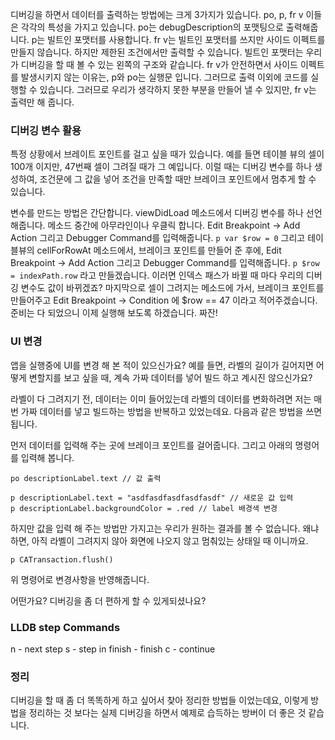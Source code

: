 ﻿디버깅을 하면서 데이터를 출력하는 방법에는 크게 3가지가 있습니다. po, p, fr v 이들은 각각의 특성을 가지고 있습니다. po는 debugDescription의 포맷팅으로 출력해줍니다. p는 빌트인 포맷터를 사용합니다. fr v는 빌트인 포맷터를 쓰지만 사이드 이펙트를 만들지 않습니다. 하지만 제한된 조건에서만 출력할 수 있습니다. 빌트인 포맷터는 우리가 디버깅을 할 때 볼 수 있는 왼쪽의 구조와 같습니다. fr v가 안전하면서 사이드 이펙트를 발생시키지 않는 이유는, p와 po는 실행문 입니다. 그러므로 출력 이외에 코드를 실행할 수 있습니다. 그러므로 우리가 생각하지 못한 부분을 만들어 낼 수 있지만, fr v는 출력만 해 줍니다.


### 디버깅 변수 활용

특정 상황에서 브레이트 포인트를 걸고 싶을 때가 있습니다. 예를 들면 테이블 뷰의 셀이 100개 이지만, 47번째 셀이 그려질 때가 그 예입니다. 이럴 때는 디버깅 변수를 하나 생성하여, 조건문에 그 값을 넣어 조건을 만족할 때만 브레이크 포인트에서 멈추게 할 수 있습니다.

변수를 만드는 방법은 간단합니다. viewDidLoad 메소드에서 디버깅 변수를 하나 선언해줍니다. 메소드 중간에 아무라인이나 우클릭 합니다. Edit Breakpoint -> Add Action  그리고 Debugger Command를 입력해줍니다. `p var $row = 0`
그리고 테이블뷰의 cellForRowAt 메소드에서, 브레이크 포인트를 만들어 준 후에, Edit Breakpoint -> Add Action  그리고 Debugger Command를 입력해줍니다. `p $row = indexPath.row` 라고 만들겠습니다. 이러면 인덱스 패스가 바뀔 때 마다 우리의 디버깅 변수도 값이 바뀌겠죠? 마지막으로 셀이 그려지는 메소드에 가서, 브레이크 포인트를 만들어주고 Edit Breakpoint -> Condition 에 $row == 47 이라고 적어주겠습니다.
준비는 다 되었으니 이제 실행해 보도록 하겠습니다. 짜잔!

### UI 변경
앱을 실행중에 UI를 변경 해 본 적이 있으신가요? 예를 들면, 라벨의 길이가 길어지면 어떻게 변할지를 보고 싶을 때, 계속 가짜 데이터를 넣어 빌드 하고 계시진 않으신가요?

라벨이 다 그려지기 전, 데이터는 이미 들어있는데 라벨의 데이터를 변화하려면 저는 매번 가짜 데이터를 넣고 빌드하는 방법을 반복하고 있었는데요. 다음과 같은 방법을 쓰면 됩니다.

먼저 데이터를 입력해 주는 곳에 브레이크 포인트를 걸어줍니다. 그리고 아래의 명령어를 입력해 봅니다.
```
po descriptionLabel.text // 값 출력

p descriptionLabel.text = "asdfasdfasdfasdfasdf" // 새로운 값 입력
p descriptionLabel.backgroundColor = .red // label 배경색 변경
```
하지만 값을 입력 해 주는 방법만 가지고는 우리가 원하는 결과를 볼 수 없습니다. 왜냐하면, 아직 라벨이 그려지지 않아 화면에 나오지 않고 멈춰있는 상태일 때 이니까요.

```
p CATransaction.flush()
```
위 명령어로 변경사항을 반영해줍니다.

어떤가요? 디버깅을 좀 더 편하게 할 수 있게되셨나요?

### LLDB step Commands
n - next step
s - step in
finish - finish
c - continue

### 정리
디버깅을 할 때 좀 더 똑똑하게 하고 싶어서 찾아 정리한 방법들 이었는데요, 이렇게 방법을 정리하는 것 보다는 실제 디버깅을 하면서 예제로 습득하는 방버이 더 좋은 것 같습니다.

